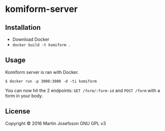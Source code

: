 # komiform-server

## Installation

* Download Docker
* `docker build -t komiform .`

## Usage

Komiform server is ran with Docker.

`$ docker run -p 3000:3000 -d -ti komiform`

You can now hit the 2 endpoints: `GET /form/:form-id` and `POST /form` with a form in your body.

## License

Copyright © 2016 Martin Josefsson
GNU GPL v3

